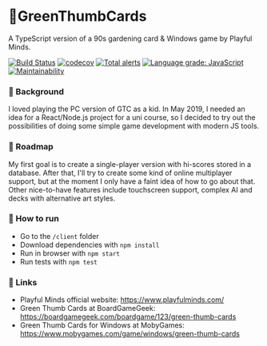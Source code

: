 # :tulip:GreenThumbCards
A TypeScript version of a 90s gardening card &amp; Windows game by Playful Minds.

[![Build Status](https://travis-ci.org/msarakon/green-thumb-cards.svg?branch=master)](https://travis-ci.org/msarakon/green-thumb-cards) [![codecov](https://codecov.io/gh/msarakon/green-thumb-cards/branch/master/graph/badge.svg)](https://codecov.io/gh/msarakon/green-thumb-cards)
[![Total alerts](https://img.shields.io/lgtm/alerts/g/msarakon/green-thumb-cards.svg?logo=lgtm&logoWidth=18)](https://lgtm.com/projects/g/msarakon/green-thumb-cards/alerts/)
[![Language grade: JavaScript](https://img.shields.io/lgtm/grade/javascript/g/msarakon/green-thumb-cards.svg?logo=lgtm&logoWidth=18)](https://lgtm.com/projects/g/msarakon/green-thumb-cards/context:javascript)
[![Maintainability](https://api.codeclimate.com/v1/badges/410ef8c7c1c6bdf83548/maintainability)](https://codeclimate.com/github/msarakon/green-thumb-cards/maintainability)

### :sunflower: Background

I loved playing the PC version of GTC as a kid. In May 2019, I needed an idea for a React/Node.js project for a uni course, so I decided to try out the possibilities of doing some simple game development with modern JS tools.

### :cactus: Roadmap

My first goal is to create a single-player version with hi-scores stored in a database. After that, I'll try to create some kind of online multiplayer support, but at the moment I only have a faint idea of how to go about that. Other nice-to-have features include touchscreen support, complex AI and decks with alternative art styles.

### :rose: How to run

* Go to the `/client` folder
* Download dependencies with `npm install`
* Run in browser with `npm start`
* Run tests with `npm test`

### :blossom: Links

* Playful Minds official website: https://www.playfulminds.com/
* Green Thumb Cards at BoardGameGeek: https://boardgamegeek.com/boardgame/123/green-thumb-cards
* Green Thumb Cards for Windows at MobyGames: https://www.mobygames.com/game/windows/green-thumb-cards
